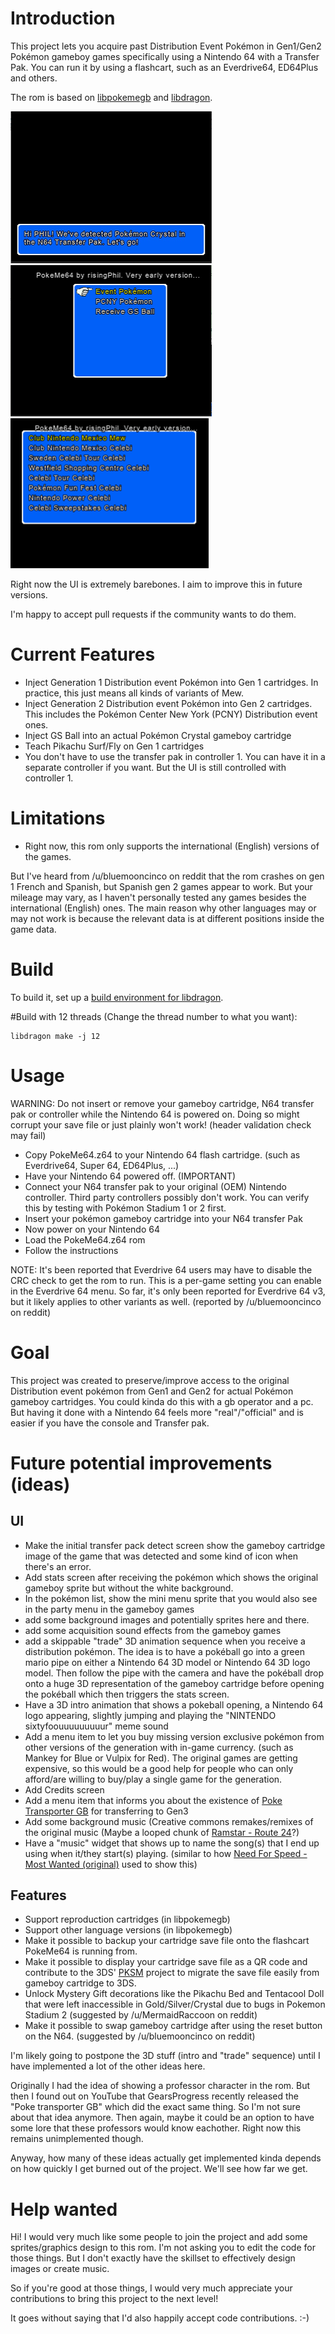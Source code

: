# Introduction

This project lets you acquire past Distribution Event Pokémon in Gen1/Gen2 Pokémon gameboy games specifically using a Nintendo 64 with a Transfer Pak. You can run it by using a flashcart, such as an Everdrive64, ED64Plus and others.

The rom is based on [libpokemegb](https://github.com/risingPhil/libpokemegb) and [libdragon](https://github.com/DragonMinded/libdragon).

![Screenshot 1](docs/images/screen1.png)![Screenshot 2](docs/images/screen2.png)![Screenshot 3](docs/images/screen3.png)

Right now the UI is extremely barebones. I aim to improve this in future versions.

I'm happy to accept pull requests if the community wants to do them.

# Current Features
- Inject Generation 1 Distribution event Pokémon into Gen 1 cartridges. In practice, this just means all kinds of variants of Mew.
- Inject Generation 2 Distribution event Pokémon into Gen 2 cartridges. This includes the Pokémon Center New York (PCNY) Distribution event ones.
- Inject GS Ball into an actual Pokémon Crystal gameboy cartridge
- Teach Pikachu Surf/Fly on Gen 1 cartridges
- You don't have to use the transfer pak in controller 1. You can have it in a separate controller if you want. But the UI is still controlled with controller 1.

# Limitations
- Right now, this rom only supports the international (English) versions of the games.

But I've heard from /u/bluemooncinco on reddit that the rom crashes on gen 1 French and Spanish, but Spanish gen 2 games appear to work. But your mileage may vary, as I haven't personally tested any games besides the international (English) ones. The main reason why other languages may or may not work is because the relevant data is at different positions inside the game data.

# Build

To build it, set up a [build environment for libdragon](https://github.com/DragonMinded/libdragon/wiki/Installing-libdragon).

\#Build with 12 threads (Change the thread number to what you want):

    libdragon make -j 12

# Usage
WARNING: Do not insert or remove your gameboy cartridge, N64 transfer pak or controller while the Nintendo 64 is powered on. Doing so might corrupt your save file or just plainly won't work! (header validation check may fail)

- Copy PokeMe64.z64 to your Nintendo 64 flash cartridge. (such as Everdrive64, Super 64, ED64Plus, ...)
- Have your Nintendo 64 powered off. (IMPORTANT)
- Connect your N64 transfer pak to your original (OEM) Nintendo controller. Third party controllers possibly don't work. You can verify this by testing with Pokémon Stadium 1 or 2 first.
- Insert your pokémon gameboy cartridge into your N64 transfer Pak
- Now power on your Nintendo 64
- Load the PokeMe64.z64 rom
- Follow the instructions

NOTE: It's been reported that Everdrive 64 users may have to disable the CRC check to get the rom to run. This is a per-game setting you can enable in the Everdrive 64 menu. So far, it's only been reported for Everdrive 64 v3, but it likely applies to other variants as well. (reported by /u/bluemooncinco on reddit)

# Goal
This project was created to preserve/improve access to the original Distribution event pokémon from Gen1 and Gen2 for actual Pokémon gameboy cartridges. You could kinda do this with a gb operator and a pc.
But having it done with a Nintendo 64 feels more "real"/"official" and is easier if you have the console and Transfer pak.

# Future potential improvements (ideas)

## UI
- Make the initial transfer pack detect screen show the gameboy cartridge image of the game that was detected and some kind of icon when there's an error.
- Add stats screen after receiving the pokémon which shows the original gameboy sprite but without the white background.
- In the pokémon list, show the mini menu sprite that you would also see in the party menu in the gameboy games
- add some background images and potentially sprites here and there.
- add some acquisition sound effects from the gameboy games
- add a skippable "trade" 3D animation sequence when you receive a distribution pokémon. The idea is to have a pokéball go into a green mario pipe on either a Nintendo 64 3D model or Nintendo 64 3D logo model. Then follow the pipe with the camera and have the pokéball drop onto a huge 3D representation of the gameboy cartridge before opening the pokéball which then triggers the stats screen.
- Have a 3D intro animation that shows a pokeball opening, a Nintendo 64 logo appearing, slightly jumping and playing the "NINTENDO sixtyfoouuuuuuuuur" meme sound
- Add a menu item to let you buy missing version exclusive pokémon from other versions of the generation with in-game currency. (such as Mankey for Blue or Vulpix for Red). The original games are getting expensive, so this would be a good help for people who can only afford/are willing to buy/play a single game for the generation.
- Add Credits screen
- Add a menu item that informs you about the existence of [Poke Transporter GB](https://github.com/GearsProgress/Poke_Transporter_GB) for transferring to Gen3
- Add some background music (Creative commons remakes/remixes of the original music (Maybe a looped chunk of [Ramstar - Route 24](https://www.youtube.com/watch?v=ih53Nb34vbM)?)
- Have a "music" widget that shows up to name the song(s) that I end up using when it/they start(s) playing. (similar to how [Need For Speed - Most Wanted (original)](https://blogger.googleusercontent.com/img/b/R29vZ2xl/AVvXsEhWk37230YvbMHaMchN8dzQiRrO66VofThpcbvUTFMoplDbkQKBVUFcIabbNCnzZ0KpuxcAQmrXQjBlqv_bvi6v6xpjmPxs3tJ-ZI_GhOn3xe5DW7XpMbtnCKFcbBQ-l_zzbrIIV4smBpth/s1600/_mwmusic.jpg) used to show this)

## Features
- Support reproduction cartridges (in libpokemegb)
- Support other language versions (in libpokemegb)
- Make it possible to backup your cartridge save file onto the flashcart PokeMe64 is running from.
- Make it possible to display your cartridge save file as a QR code and contribute to the 3DS' [PKSM](https://github.com/FlagBrew/PKSM) project to migrate the save file easily from gameboy cartridge to 3DS.
- Unlock Mystery Gift decorations like the Pikachu Bed and Tentacool Doll that were left inaccessible in Gold/Silver/Crystal due to bugs in Pokemon Stadium 2 (suggested by /u/MermaidRaccoon on reddit)
- Make it possible to swap gameboy cartridge after using the reset button on the N64. (suggested by /u/bluemooncinco on reddit)

I'm likely going to postpone the 3D stuff (intro and "trade" sequence) until I have implemented a lot of the other ideas here.

Originally I had the idea of showing a professor character in the rom. But then I found out on YouTube that GearsProgress recently released the "Poke transporter GB" which did the exact same thing. So I'm not sure about that idea anymore. Then again, maybe it could be an option to have some lore that these professors would know eachother. Right now this remains unimplemented though.

Anyway, how many of these ideas actually get implemented kinda depends on how quickly I get burned out of the project. We'll see how far we get.

# Help wanted
Hi! I would very much like some people to join the project and add some sprites/graphics design to this rom. I'm not asking you to edit the code for those things. But I don't exactly have the skillset to 
effectively design images or create music.

So if you're good at those things, I would very much appreciate your contributions to bring this project to the next level!

It goes without saying that I'd also happily accept code contributions. :-)


